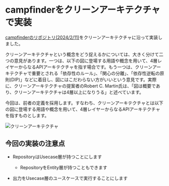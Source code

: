 # campfinderをクリーンアーキテクチャで実装
[campfinderのリポジトリ(2024/2/11)](https://github.com/tusmasoma/campfinder)をクリーンアーキテクチャに沿って実装しました。

クリーンアーキテクチャという概念をどう捉えるかについては、大きく分けて二つの意見があります。一つは、以下の図に登場する用語や概念を用いて、4層レイヤーからなるAPIアーキテクチャを指す場合です。もう一つは、クリーンアーキテクチャで重要とされる「依存性のルール」、「関心の分離」、「依存性逆転の原則(DIP)」などに着目し、図にはこだわらない方がいいという意見です。実際に、クリーンアーキテクチャの提案者のRobert C. Martin氏は、「図は概要であり、クリーンアーキテクチャは4層以上になりうる」と述べています。

今回は、前者の定義を採用します。すなわち、クリーンアーキテクチャとは以下の図に登場する用語や概念を用いて、4層レイヤーからなるAPIアーキテクチャを指すものとします。

![クリーンアーキテクチャ](https://github.com/tusmasoma/clean-architecture-campfinder/assets/104899572/ce8caa07-36ff-4d97-b201-5d559169eabc)

## 今回の実装の注意点
- RepositoryはUsecase層が持つことにします
  - RepositoryをEntity層が持つこともできます

- 出力をUsecase層のユースケースで実行することにします 
